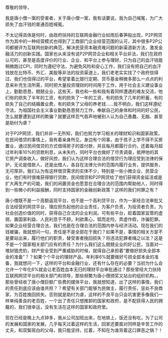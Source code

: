 尊敬的领导，

我是唐小僧一案的受害者，关于唐小僧一案，我有话要说，我为自己喊冤，为广大损失了血汗钱的普通百姓喊冤。

不太记得具体是何时，由政府扶持的互联网金融行业如雨后春笋般出现，P2P网贷作为其中的一种经营模式也得到了工商部门企业经营范围的认可，其中很多P2P公司都被评为互联网创新的典范，解决民营资本融资难问题的新渠道新方法，激发金融活力的创新实践。国家也从来没有说P2P网贷企业和相关平台非法，我们在政府认可的，甚至是高度评价的行业、企业、和平台上参与理财，只为自己的血汗钱能稍微跑过CPI，同时为遵纪守法，为避免风险和安心工作，我们没有把自己的血汗钱放在比特币、外汇、美股等非法的投资渠道上，我们老老实实找了个政府信得过、我们也信得过的平台，希望拿着比银行定期、货币基金稍微多那么一点点的利息来补充生活所需，同时把大量投资理财的时间用于工作，用于社会主义建设事业上，勤勤恳恳，兢兢业业，这些天，我也和一些和我有着同样遭遇的难友交流，他们有的损失了半年的工资，有的损失了一年的工资，有的损失了几年的积蓄，有的损失了自己的结婚置业费，有的损失了父母的养老钱……我不明白，我们这样遵纪守法，为祖国社会主义事业勤勤恳恳努力工作，奉献自己的身体和时间的好公民，怎么就要遭到这样的欺骗？就要这样忍气吞声地被别人认为自己愚蠢、无脑、甚至是助纣为虐？

对于P2P网贷，我们并非一无所知，我们也努力学习相关的理财知识和国家政策，在民间借贷的事情上，我有着亲身所见，身边有个同事，由于孩子上学不得不买房置业，通过民间借贷的方式借得房子的首付款，并且每月都履行合约，还着每月超过年利率10%的贷款利息，从未失约，同时平台也做好了尽责调查，抵押他的其它房产调查收入，做好风控，我们认为这样合理合法的借贷行为理应受到法律的保护，无论是借款人，还是出借人，各自在法律允许的范围内履行业务，提供服务，无可厚非。我们认为有这样借贷需求的实体不少，特别是一些小微企业、民营企业，他们有时很难获得银行贷款，民间借贷和P2P网贷给了他们获得资金延活或是扩大再生产的可能，我们的闲置资金也愿意在合理合法的范围内帮助他人，同时得到一些微小的利益报酬，同时支持国家的金融创新政策？这样的我们何罪之有？

唐小僧既不是一个高额返现平台，也不是一个高利贷平台，作为一家经合法审批又合法经营的网贷平台，理应担负起他的企业责任，为客户负责，为投资者负责，为社会创造价值的同时，获得自己合法的企业利润。可有些平台，趁着国家监管的虚弱，置国家利益、人民利息于不顾，利欲熏心，铤而走险，弄虚作假，诈骗犯罪。如果企业经营合理合法，我们也是在合理合法的范围内参与经济活动。现在我们的钱被骗，我就想问一句，责任是不是全部在于我们？如果不是，事情的相关方是不是要站出来，履行他们的职责，替受害者挽回损失？将违法犯罪者绳之以法？这是不是一个国家相关部门应有的责任？为什么我们这么兢兢业业的好公民，当面对一堆豺狼虎豹，财产安全受到严重威胁的时候，就得自己承担着“要做好损失全部本金的准备”？？如果个个平台的理财产品，年利率6%就要做好亏损全部本金的准备，我就想问一下，这样的平台和金融行业，还有什么存在的必要？当初为什么会允许一个年化6%就会让老百姓血本无归的理财平台审批通过？那些曾经大力扶持互联网网贷平台的相关部门和领导，那些频繁为唐小僧颁奖又站台的组织机构，，那些曾经收了唐小僧巨额广告费的媒体平台，我就想知道，出了这样的事情，我们的责任到底应该由谁共担？？希望有关部门能够为民做主，履行责任，惩处不良商家，为百姓挽回损失。否则就是助纣为虐，这样的不良平台只会坑害更多像我们一样单纯善良的老百姓，一个出了责任只想推卸的国家和政府，是不配获得人民的拥戴的，我们很幸运，没有生活在这样的国家和政府里。

现在已经是晚上九点钟多，我从公司加班出来，在地铁上，饭还没有吃，为了公司的发展和国家的发展，几乎每天过着这样的生活，回家还要面对同样是辛苦工作的丈夫，和双鬓斑白的父母，我只能坚持，扛着，不知在为谁背着这口罪恶之锅？！